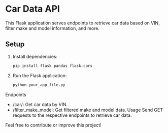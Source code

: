 # Car Data API

This Flask application serves endpoints to retrieve car data based on VIN, filter make and model information, and more.

## Setup

1. Install dependencies:
   ```bash
   pip install flask pandas flask-cors

2. Run the Flask application:
   ```bash
   python your_app_file.py

Endpoints
- /car/<id>: Get car data by VIN.
- /filter_make_model: Get filtered make and model data.
Usage
Send GET requests to the respective endpoints to retrieve car data.

Feel free to contribute or improve this project!
